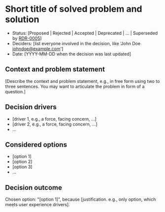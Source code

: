 # Short title of solved problem and solution

* Status: [Proposed | Rejected | Accepted | Deprecated | … | Superseded by [RDR-0005](0005-example.md)]
* Deciders: [list everyone involved in the decision, like 'John Doe <johndoe@example.com>']
* Date: [YYYY-MM-DD when the decision was last updated]

## Context and problem statement

[Describe the context and problem statement, e.g., in free form using two to
three sentences. You may want to articulate the problem in form of a question.]

## Decision drivers

* [driver 1, e.g., a force, facing concern, …]
* [driver 2, e.g., a force, facing concern, …]
* …

## Considered options

* [option 1]
* [option 2]
* [option 3]
* …

## Decision outcome

Chosen option: "[option 1]", because [justification. e.g., only option, which
meets user experience drivers].
